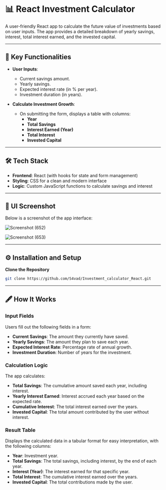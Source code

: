 # 📊 React Investment Calculator  

A user-friendly React app to calculate the future value of investments based on user inputs. The app provides a detailed breakdown of yearly savings, interest, total interest earned, and the invested capital.  

---

## 🚀 Key Functionalities  

- **User Inputs**:  
  - Current savings amount.  
  - Yearly savings.  
  - Expected interest rate (in % per year).  
  - Investment duration (in years).  

- **Calculate Investment Growth**:  
  - On submitting the form, displays a table with columns:  
    - **Year**  
    - **Total Savings**  
    - **Interest Earned (Year)**  
    - **Total Interest**  
    - **Invested Capital**  
 

---

## 🛠️ Tech Stack  

- **Frontend**: React (with hooks for state and form management)  
- **Styling**: CSS for a clean and modern interface  
- **Logic**: Custom JavaScript functions to calculate savings and interest  

---

## 📸 UI Screenshot  

Below is a screenshot of the app interface:  


![Screenshot (652)](https://github.com/user-attachments/assets/88d4eb31-cba7-414a-877f-89a7edba304f)

![Screenshot (653)](https://github.com/user-attachments/assets/e6f44836-4aba-4e0b-9118-87712ba61e4f)

---

## ⚙️ Installation and Setup  

 **Clone the Repository**  
   ```bash  
   git clone https://github.com/S4vad/Investment_calculator_React.git
   ```

---

## 🖋️ How It Works  

### Input Fields  
Users fill out the following fields in a form:  
- **Current Savings**: The amount they currently have saved.  
- **Yearly Savings**: The amount they plan to save each year.  
- **Expected Interest Rate**: Percentage rate of annual growth.  
- **Investment Duration**: Number of years for the investment.  

### Calculation Logic  
The app calculates:  
- **Total Savings**: The cumulative amount saved each year, including interest.  
- **Yearly Interest Earned**: Interest accrued each year based on the expected rate.  
- **Cumulative Interest**: The total interest earned over the years.  
- **Invested Capital**: The total amount contributed by the user without interest.  

### Result Table  
Displays the calculated data in a tabular format for easy interpretation, with the following columns:  
- **Year**: Investment year.  
- **Total Savings**: The total savings, including interest, by the end of each year.  
- **Interest (Year)**: The interest earned for that specific year.  
- **Total Interest**: The cumulative interest earned over the years.  
- **Invested Capital**: The total contributions made by the user.  

